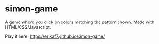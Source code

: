 # simon-game
A game where you click on colors matching the pattern shown. Made with HTML/CSS/Javascript.

Play it here: https://erikaf7.github.io/simon-game/
